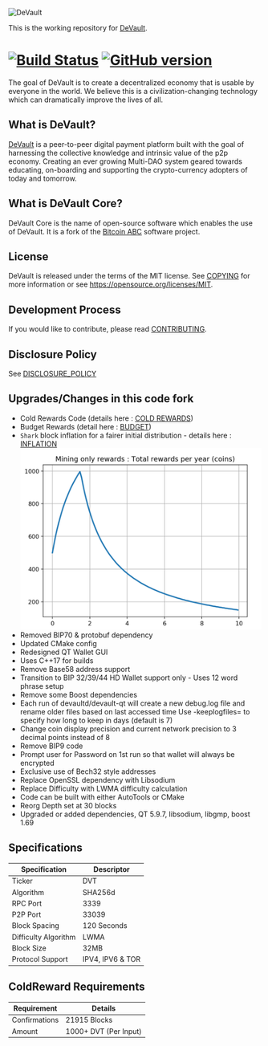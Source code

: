 ![DeVault](./share/pixmaps/dvt-logo.png)

This is the working repository for [DeVault](https://devault.cc).

[![Build Status](https://travis-ci.com/devaultcrypto/devault.svg?branch=master)](https://travis-ci.com/devaultcrypto/devault) [![GitHub version](https://badge.fury.io/gh/devaultcrypto%2Fdevault.svg)](https://badge.fury.io/gh/devaultcrypto%2Fdevault)  
=====

The goal of DeVault is to create a decentralized economy that is usable by everyone 
in the world. We believe this is a civilization-changing technology which can
dramatically improve the lives of all. 

What is DeVault?
---------------------

[DeVault](https://www.devault.cc/) is a peer-to-peer digital payment platform built 
with the goal of harnessing the collective knowledge and intrinsic value of the p2p economy. 
Creating an ever growing Multi-DAO system geared towards educating, on-boarding 
and supporting the crypto-currency adopters of today and tomorrow.

What is DeVault Core?
--------------------

DeVault Core is the name of open-source software which enables the use of
DeVault. It is a fork of the [Bitcoin ABC](https://bitcoinabc.org)
software project.

License
-------

DeVault is released under the terms of the MIT license. See
[COPYING](COPYING) for more information or see
https://opensource.org/licenses/MIT.

Development Process
-------------------

If you would like to contribute, please read [CONTRIBUTING](CONTRIBUTING.md).

Disclosure Policy
-----------------

See [DISCLOSURE_POLICY](DISCLOSURE_POLICY.md)

Upgrades/Changes in this code fork
-----------------

- Cold Rewards Code (details here : [COLD REWARDS](ColdRewards.md))
- Budget Rewards (detail here : [BUDGET](Budget.md))
- `Shark` block inflation for a fairer initial distribution - details here : [INFLATION](Inflation.md) ![Shark](./share/pixmaps/Shark.png)
- Removed BIP70 & protobuf dependency
- Updated CMake config
- Redesigned QT Wallet GUI
- Uses C++17 for builds
- Remove Base58 address support
- Transition to BIP 32/39/44 HD Wallet support only - Uses 12 word phrase setup
- Remove some Boost dependencies
- Each run of devaultd/devault-qt will create a new debug.log file and rename older files based on last accessed time
  Use -keeplogfiles=<days> to specify how long to keep in days (default is 7)
- Change coin display precision and current network precision to 3 decimal points instead of 8
- Remove BIP9 code
- Prompt user for Password on 1st run so that wallet will always be encrypted
- Exclusive use of Bech32 style addresses
- Replace OpenSSL dependency with Libsodium
- Replace Difficulty with LWMA difficulty calculation
- Code can be built with either AutoTools or CMake
- Reorg Depth set at 30 blocks
- Upgraded or added dependencies, QT 5.9.7, libsodium, libgmp, boost 1.69

## Specifications

| Specification         | Descriptor                              |
|-----------------------|-----------------------------------------|
| Ticker                | DVT                                     |
| Algorithm             | SHA256d                                 |
| RPC Port              | 3339                                    |
| P2P Port              | 33039                                   |
| Block Spacing         | 120 Seconds                             |
| Difficulty Algorithm  | LWMA                                    |
| Block Size            | 32MB                                    |
| Protocol Support      | IPV4, IPV6 & TOR                        |

## ColdReward Requirements

| Requirement   | Details              |
|---------------|----------------------|
| Confirmations | 21915 Blocks         |
| Amount        | 1000+ DVT (Per Input)|


